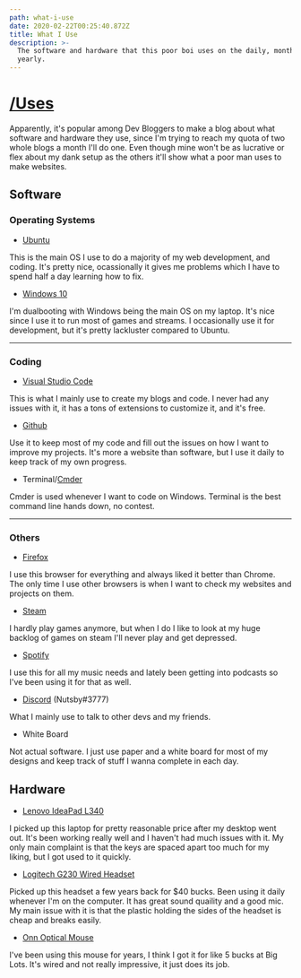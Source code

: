 ```yaml
---
path: what-i-use
date: 2020-02-22T00:25:40.872Z
title: What I Use
description: >-
  The software and hardware that this poor boi uses on the daily, monthly, and
  yearly.
---
```

# [/Uses](https://uses.tech/)

Apparently, it's popular among Dev Bloggers to make a blog about what software and hardware they use, since I'm trying to reach my quota of two whole blogs a month I'll do one.  Even though mine won't be as lucrative or flex about my dank setup as the others it'll show what a poor man uses to make websites.

## Software

### Operating Systems

- [Ubuntu](https://ubuntu.com/)
    
This is the main OS I use to do a majority of my web development, and coding.  It's pretty nice, ocassionally it gives me problems which I have to spend half a day learning how to fix.

- [Windows 10](https://www.microsoft.com/en-us/windows/get-windows-10)

I'm dualbooting with Windows being the main OS on my laptop.  It's nice since I use it to run most of games and streams.  I occasionally use it for development, but it's pretty lackluster compared to Ubuntu.

---

### Coding

- [Visual Studio Code](https://code.visualstudio.com/)

This is what I mainly use to create my blogs and code.  I never had any issues with it, it has a tons of extensions to customize it, and it's free.

- [Github](https://github.com/DanielOhn)
  
Use it to keep most of my code and fill out the issues on how I want to improve my projects.  It's more a website than software, but I use it daily to keep track of my own progress.

- Terminal/[Cmder](https://cmder.net/)

Cmder is used whenever I want to code on Windows.  Terminal is the best command line hands down, no contest.

---

### Others

- [Firefox](https://www.mozilla.org/en-US/firefox/)
  
I use this browser for everything and always liked it better than Chrome.  The only time I use other browsers is when I want to check my websites and projects on them.

- [Steam](https://steamcommunity.com/id/GreatxCatsby/)
  
I hardly play games anymore, but when I do I like to look at my huge backlog of games on steam I'll never play and get depressed.

- [Spotify](https://open.spotify.com/playlist/0BGhhLl1vXjSj8LwUeXVEH?si=YcDLDSb2S7euLrbOpIG4Aw)
  
I use this for all my music needs and lately been getting into podcasts so I've been using it for that as well.

- [Discord](https://discordapp.com/) (Nutsby#3777)

What I mainly use to talk to other devs and my friends.

- White Board
  
Not actual software.  I just use paper and a white board for most of my designs and keep track of stuff I wanna complete in each day.

## Hardware

- [Lenovo IdeaPad L340](https://www.amazon.com/Lenovo-Performance-Dual-Core-802-11ac-Bluetooth/dp/B07Q147J19/ref=sr_1_4/?_encoding=UTF8&keywords=lenovo%20ideapad%20L340&qid=1582330239&sr=8-4&ref_=nav_ya_signin&)

I picked up this laptop for pretty reasonable price after my desktop went out.  It's been working really well and I haven't had much issues with it.  My only main complaint is that the keys are spaced apart too much for my liking, but I got used to it quickly.

- [Logitech G230 Wired Headset](https://www.amazon.com/Logitech-Stereo-Gaming-Headset-Cable/dp/B00BFOEY4I/ref=pd_sbs_147_t_0/143-2264408-3556755?_encoding=UTF8&pd_rd_i=B00BFOEY4I&pd_rd_r=7193883d-6b56-4a94-992f-224c7711d71c&pd_rd_w=zKFp2&pd_rd_wg=g2bHD&pf_rd_p=5cfcfe89-300f-47d2-b1ad-a4e27203a02a&pf_rd_r=828EKYG3GMHP5XDY1FS5&psc=1&refRID=828EKYG3GMHP5XDY1FS5)

Picked up this headset a few years back for $40 bucks.  Been using it daily whenever I'm on the computer.  It has great sound quaility and a good mic.  My main issue with it is that the plastic holding the sides of the headset is cheap and breaks easily.

- [Onn Optical Mouse](https://www.walmart.com/ip/Onn-Standard-3D-Optical-Mouse-With-Scroll-Wheel-Black/16794997)

I've been using this mouse for years, I think I got it for like 5 bucks at Big Lots.  It's wired and not really impressive, it just does its job.

